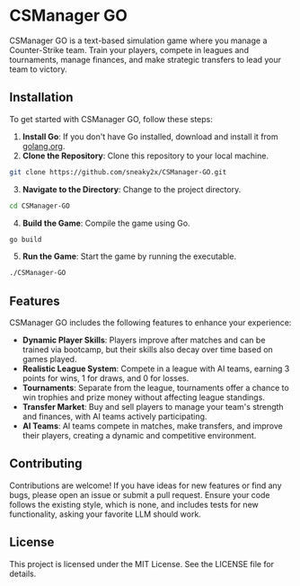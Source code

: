 # CSManager GO

CSManager GO is a text-based simulation game where you manage a Counter-Strike team. Train your players, compete in leagues and tournaments, manage finances, and make strategic transfers to lead your team to victory.

## Installation

To get started with CSManager GO, follow these steps:

1. **Install Go**: If you don't have Go installed, download and install it from [golang.org](https://golang.org/dl/).
2. **Clone the Repository**: Clone this repository to your local machine.
```bash
git clone https://github.com/sneaky2x/CSManager-GO.git
```
3. **Navigate to the Directory**: Change to the project directory.
```bash
cd CSManager-GO
```
4. **Build the Game**: Compile the game using Go.
```bash
go build
```
5. **Run the Game**: Start the game by running the executable.
```bash
./CSManager-GO
```

## Features

CSManager GO includes the following features to enhance your experience:
- **Dynamic Player Skills**: Players improve after matches and can be trained via bootcamp, but their skills also decay over time based on games played.
- **Realistic League System**: Compete in a league with AI teams, earning 3 points for wins, 1 for draws, and 0 for losses.
- **Tournaments**: Separate from the league, tournaments offer a chance to win trophies and prize money without affecting league standings.
- **Transfer Market**: Buy and sell players to manage your team's strength and finances, with AI teams actively participating.
- **AI Teams**: AI teams compete in matches, make transfers, and improve their players, creating a dynamic and competitive environment.

## Contributing

Contributions are welcome! If you have ideas for new features or find any bugs, please open an issue or submit a pull request. Ensure your code follows the existing style, which is none, and includes tests for new functionality, asking your favorite LLM should work.

## License

This project is licensed under the MIT License. See the LICENSE file for details.
